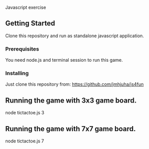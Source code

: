 Javascript exercise

## Getting Started

Clone this repository and run as standalone javascript application.

### Prerequisites

You need node.js and terminal session to run this game.

### Installing

Just clone this repository from: https://github.com/jmhjuha/js4fun

## Running the game with 3x3 game board.

node tictactoe.js 3

## Running the game with 7x7 game board.

node tictactoe.js 7
